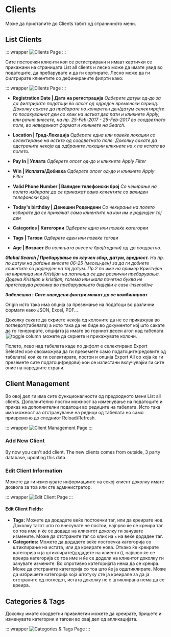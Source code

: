 # Clients

Може да пристапите до Clients табот од страничното мени.

## List Clients

::: wrapper
![Clients Page](/images/list-clients.png)
:::

Сите постоечки клиенти кои се регистрирани и имаат картички се прикажани на страницата List all clients и лесно може да имате увид во податоците, да пребарувате и да ги сортирате. Лесно може да ги филтрирате клиентите со дефинираните филрти како:

::: wrapper
![Clients Page](/images/filters.png)
:::

- **Registration Date | Дата на регистрација** 
	*Одберете датум од-до за да филтрирате податоци во опсег од одреден временски период. Доколку сакате да пребарате по конкретен ден/датум селектирајте го посакуваниот ден со клик на истиот два пати и кликнете Apply, или рачно внесете, на пр. 25-Feb-2017 - 25-Feb-2017 во соодветното поле, во наведениот формат и кликнете на Search.*

- **Location | Град-Локација**
	*Одберете една или повеќе локации со селектирање на истите од соодветното поле. Доколку сакате да одстраните некоја од одбраните локации кликнете на `x` na истата во полето.*

- **Pay In | Уплата**
	*Одберете опсег од-до и кликнете Apply Filter*
- **Win | Исплата/Добивка**
	*Одберете опсег од-до и кликнете Apply Filter*
- **Valid Phone Number | Валиден телефонски број**
	*Со чекирање на полето избирате да се прикажат само клиентите со валиден телефонски број*
- **Today's birthday | Денешни Родендени**
	*Со чекирање на полето избирате да се прикажат само клиентите на кои им е роденден тој ден*
- **Categories | Категории**
	*Одберете една или повеќе категории*
- **Tags | Тагови**
	*Одберете еден или повеќе тагови*
- **Age | Возраст**
	*Во полињата внесете број(години) од-до соодветно.*

***Global Search | Пребарување по клучен збор, датум, вредност.***
	*На пр. по датум на раѓање внесете 06-25 (месец-ден) за да ги добиете клиентите со роденден на тој датум.
	Пр.2 по име на пример Кристијан на кирилица или Kristijan на латиница се две различни пребарувања. Додека Kristijan и kristijan, голема или мала почетна буква не претставува разлика во пребарувањето бидејќи е case-insensitive*

***Забелешка : Сите наведени филтри можат да се комбинираат***

Origin исто така има опција за преземање на податоци во различни формати како JSON, Excel, PDF...

Доколку сакате да скриете некоја од колоните да не се прикажува во погледот(табелата) а исто така да не биде во документот кој што сакате да го генерирате, опцијата ја имате во горниот десен агол над табелата <img src="/images/toggle-column.png" style="border: 0; display:inline; margin: 0 2px; box-shadow: none" alt="toggle column"> можете да скриете и прикажувате колони.</p>

Полето, лево над табелата каде по дифолт е селектирано Export Selected кое овозможува да ги преземете само податоците(редовите од табелата) кои ќе ги селектирате, постои и опција Export All со која ќе ги преземете сите податоци(редови) кои се излистани вклучувајќи ги сите оние на наредните страни.

## Client Management

Во овој дел ги има сите функционалности од предходното мени List all clients. Дополнително постои можност за изменување на податоците и приказ на дополнителни податоци во редиците на табелата. Исто така има можност за отстранување на редици од табелата но само привремено до следниот Reload/Refresh.

::: wrapper
![Client Management Page](/images/client-management.png)
:::

### Add New Client

By now you can't add client. The new clients comes from outside, 3 party database, updating this data.

### Edit Client Information

Можете да ги изменувате информациите на секој клиент доколку имате дозвола за тоа или сте администратор. 

::: wrapper
![Edit Client Page](/images/edit-client-info.png)
:::

#### Edit Client Fields:
- **Tags:** Можете да додадете веќе постоечки таг, или да креирате нов. Доколку тагот што го внесувате не постои, најпрво ќе се креира таг со тоа име и ќе се додаде на клиентот доколку ги зачувате измените. Може да отстраните таг со клик на `x` на веќе додаден таг.
- **Categories:** Можете да додадете веќе постоечка категорија со штиклирање на истата, или да креирате нова. Откако ќе креирате категорија и ја штиклирате(додадете на клиентот), најпрво ќе се креира категорија со тоа име и ќе се додели на клиентот доколку ги зачувате измените. Во спротивно категоријата нема да се креира. Може да отстраните категорија со тоа што ќе ја одштиклирате. Може да избришете категорија која штотуку сте ја креирале за да ја отстраните од погледот, истата доколку не е штиклирана нема да се креира.

## Categories & Tags

Доколку имате соодветни привилегии можете да креирате, бришете и изменувате категории и тагови во овај дел од апликацијата.

::: wrapper
![Categories & Tags Page](/images/categories_tags.png)
:::